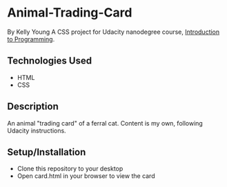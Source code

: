 # Animal-Trading-Card
By Kelly Young
A CSS project for Udacity nanodegree course, [Introduction to Programming](https://www.udacity.com/course/intro-to-programming-nanodegree--nd000).

## Technologies Used
* HTML
* CSS

## Description
An animal "trading card" of a ferral cat.
Content is my own, following Udacity instructions.

## Setup/Installation
* Clone this repository to your desktop
* Open card.html in your browser to view the card
